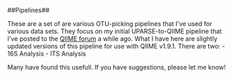 ##Pipelines##

These are a set of are various OTU-picking pipelines that I've used for various data sets. They focus on my initial UPARSE-to-QIIME pipeline that I've posted to the [QIIME forum](https://groups.google.com/d/msg/qiime-forum/zqmvpnZe26g/ksFmMwDHPi8J) a while ago. What I have here are slightly updated versions of this pipeline for use with QIIME v1.9.1. There are two: 
    - 16S Analysis
    - ITS Analysis
 
Many have found this usefull. If you have suggestions, please let me know!
